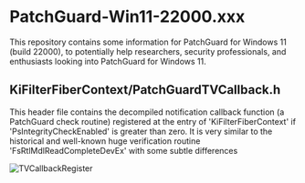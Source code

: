 # PatchGuard-Win11-22000.xxx
This repository contains some information for PatchGuard for Windows 11 (build 22000), to potentially help researchers, security professionals, and enthusiasts looking into PatchGuard for Windows 11.

<h2>KiFilterFiberContext/PatchGuardTVCallback.h</h2>
<p>This header file contains the decompiled notification callback function (a PatchGuard check routine) registered at the entry of 'KiFilterFiberContext' if 'PsIntegrityCheckEnabled' is greater than zero. It is very similar to the historical and well-known huge verification routine 'FsRtlMdlReadCompleteDevEx' with some subtle differences</p>
<img src="https://i.imgur.com/ypKeYLd.png" alt="TVCallbackRegister">
